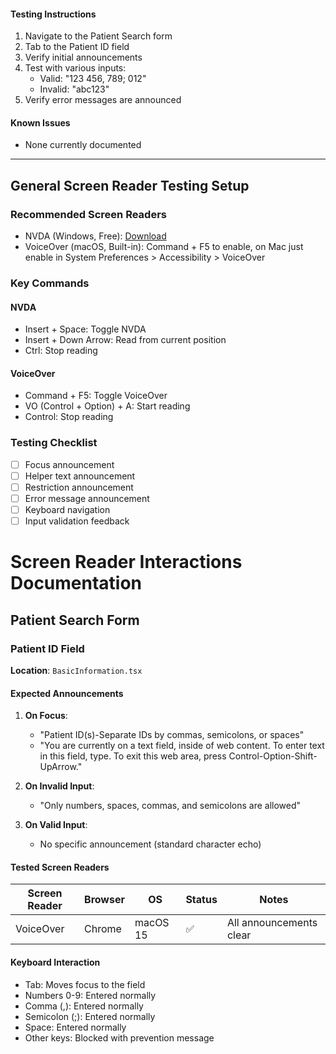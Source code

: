 
#### Testing Instructions
1. Navigate to the Patient Search form
2. Tab to the Patient ID field
3. Verify initial announcements
4. Test with various inputs:
   - Valid: "123 456, 789; 012"
   - Invalid: "abc123"
5. Verify error messages are announced

#### Known Issues
- None currently documented

---

## General Screen Reader Testing Setup

### Recommended Screen Readers
- NVDA (Windows, Free): [Download](https://www.nvaccess.org/)
- VoiceOver (macOS, Built-in): Command + F5 to enable, on Mac just enable in System Preferences > Accessibility > VoiceOver

### Key Commands
#### NVDA
- Insert + Space: Toggle NVDA
- Insert + Down Arrow: Read from current position
- Ctrl: Stop reading

#### VoiceOver
- Command + F5: Toggle VoiceOver
- VO (Control + Option) + A: Start reading
- Control: Stop reading

### Testing Checklist
- [ ] Focus announcement
- [ ] Helper text announcement
- [ ] Restriction announcement
- [ ] Error message announcement
- [ ] Keyboard navigation
- [ ] Input validation feedback

# Screen Reader Interactions Documentation

## Patient Search Form

### Patient ID Field
**Location**: `BasicInformation.tsx`

#### Expected Announcements

1. **On Focus**:
   - "Patient ID(s)-Separate IDs by commas, semicolons, or spaces"
   - "You are currently on a text field, inside of web content. To enter text in this field, type. To exit this web area, press Control-Option-Shift-UpArrow." 

2. **On Invalid Input**:
   - "Only numbers, spaces, commas, and semicolons are allowed"

3. **On Valid Input**:
   - No specific announcement (standard character echo)

#### Tested Screen Readers

| Screen Reader | Browser | OS | Status | Notes |
|--------------|---------|----|---------| ------|
| VoiceOver    | Chrome  | macOS 15   | ✅ | All announcements clear |

#### Keyboard Interaction
- Tab: Moves focus to the field
- Numbers 0-9: Entered normally
- Comma (,): Entered normally
- Semicolon (;): Entered normally
- Space: Entered normally
- Other keys: Blocked with prevention message